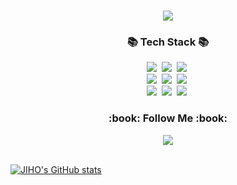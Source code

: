 
<!--
**LouiIII3/LouiIII3** is a ✨ _special_ ✨ repository because its `README.md` (this file) appears on your GitHub profile.

Here are some ideas to get you started:

- 🔭 I’m currently working on ...
- 🌱 I’m currently learning ...
- 👯 I’m looking to collaborate on ...
- 🤔 I’m looking for help with ...
- 💬 Ask me about ...
- 📫 How to reach me: ...
- 😄 Pronouns: ...
- ⚡ Fun fact: ...

-->
<h1 align="center">
<img src="https://capsule-render.vercel.app/api?type=waving&color=gradient&height=150&section=header&text=Effort%20never%20betrays&fontSize=30&fontAlignY=40" />
</h1>
<h3 align="center">📚 Tech Stack 📚</h3>
<p align="center">
  <img src="https://img.shields.io/badge/Java-007396?style=flat-square&logo=Java&logoColor=white"/></a>&nbsp
  <a href="https://github.com/LouiIII3/Python" target="_blank"><img src="https://img.shields.io/badge/Python-3766AA?style=flat-square&logo=Python&logoColor=white"/></a>&nbsp
  <img src="https://img.shields.io/badge/C-fffff?style=flat-square&logo=C&logoColor=white"/></a>&nbsp 
  <br>
    <a href="https://github.com/LouiIII3/Springboot" target="_blank"><img src="https://img.shields.io/badge/SpringBoot-6DB33F?style=flat-square&logo=SpringBoot&logoColor=white"/></a>&nbsp 
  <img src="https://img.shields.io/badge/Node.js-339933?style=flat-square&logo=Node.js&logoColor=white"/></a>&nbsp
  <img src="https://img.shields.io/badge/Express-000000?style=flat-square&logo=Express&logoColor=white"/></a>&nbsp
  <br>
  <img src="https://img.shields.io/badge/HTML5-E6B91E?style=flat-square&logo=HTML5&logoColor=white"/></a>&nbsp 
  <a href="https://github.com/LouiIII3/CSS" target="_blank"><img src="https://img.shields.io/badge/CSS3-2496ED?style=flat-square&logo=CSS3&logoColor=white"/></a>&nbsp 
  <img src="https://img.shields.io/badge/Javascript-ffb13b?style=flat-square&logo=javascript&logoColor=white"/></a>&nbsp 
</p>

<h3 align="center">:book: Follow Me :book:</h3>
<p align="center">
 <a href="https://loui3.tistory.com/" target="_blank"><img src="https://img.shields.io/badge/BLOG-3DDC84?style= for-the-badge&logo=aseprite&logoColor=FDFF57"/></a><br><br>
  
  
  [![JIHO's GitHub stats](https://github-readme-stats.vercel.app/api?username=LouiIII3&include_all_commits=true&theme=nord&hide_border=true&count_private=true)](https://github.com/jiholee0/github-readme-stats)
